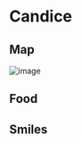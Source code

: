 # Candice

## Map
![image](https://github.com/user-attachments/assets/d2015379-4df8-47c7-93b5-b1d569f658c8)
## Food
## Smiles
